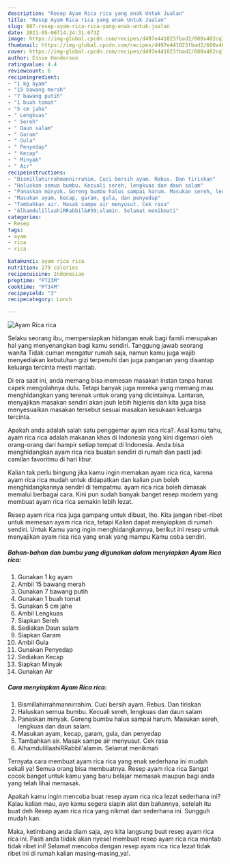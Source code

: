 ```yaml
---
description: "Resep Ayam Rica rica yang enak Untuk Jualan"
title: "Resep Ayam Rica rica yang enak Untuk Jualan"
slug: 887-resep-ayam-rica-rica-yang-enak-untuk-jualan
date: 2021-05-06T14:24:31.673Z
image: https://img-global.cpcdn.com/recipes/d497e441023fbad2/680x482cq70/ayam-rica-rica-foto-resep-utama.jpg
thumbnail: https://img-global.cpcdn.com/recipes/d497e441023fbad2/680x482cq70/ayam-rica-rica-foto-resep-utama.jpg
cover: https://img-global.cpcdn.com/recipes/d497e441023fbad2/680x482cq70/ayam-rica-rica-foto-resep-utama.jpg
author: Essie Henderson
ratingvalue: 4.4
reviewcount: 6
recipeingredient:
- "1 kg ayam"
- "15 bawang merah"
- "7 bawang putih"
- "1 buah tomat"
- "5 cm jahe"
- " Lengkuas"
- " Sereh"
- " Daun salam"
- " Garam"
- " Gula"
- " Penyedap"
- " Kecap"
- " Minyak"
- " Air"
recipeinstructions:
- "Bismillahirrahmannirrahim. Cuci bersih ayam. Rebus. Dan tiriskan"
- "Haluskan semua bumbu. Kecuali sereh, lengkuas dan daun salam"
- "Panaskan minyak. Goreng bumbu halus sampai harum. Masukan sereh, lengkuas dan daun salam."
- "Masukan ayam, kecap, garam, gula, dan penyedap"
- "Tambahkan air. Masak sampe air menyusut. Cek rasa"
- "AlhamdulillaahiRRabbil&#39;alamin. Selamat menikmati"
categories:
- Resep
tags:
- ayam
- rica
- rica

katakunci: ayam rica rica 
nutrition: 279 calories
recipecuisine: Indonesian
preptime: "PT23M"
cooktime: "PT34M"
recipeyield: "3"
recipecategory: Lunch

---
```



![Ayam Rica rica](https://img-global.cpcdn.com/recipes/d497e441023fbad2/680x482cq70/ayam-rica-rica-foto-resep-utama.jpg)

Selaku seorang ibu, mempersiapkan hidangan enak bagi famili merupakan hal yang menyenangkan bagi kamu sendiri. Tanggung jawab seorang  wanita Tidak cuman mengatur rumah saja, namun kamu juga wajib menyediakan kebutuhan gizi terpenuhi dan juga panganan yang disantap keluarga tercinta mesti mantab.

Di era  saat ini, anda memang bisa memesan masakan instan tanpa harus capek mengolahnya dulu. Tetapi banyak juga mereka yang memang mau menghidangkan yang terenak untuk orang yang dicintainya. Lantaran, menyajikan masakan sendiri akan jauh lebih higienis dan kita juga bisa menyesuaikan masakan tersebut sesuai masakan kesukaan keluarga tercinta. 



Apakah anda adalah salah satu penggemar ayam rica rica?. Asal kamu tahu, ayam rica rica adalah makanan khas di Indonesia yang kini digemari oleh orang-orang dari hampir setiap tempat di Indonesia. Anda bisa menghidangkan ayam rica rica buatan sendiri di rumah dan pasti jadi camilan favoritmu di hari libur.

Kalian tak perlu bingung jika kamu ingin memakan ayam rica rica, karena ayam rica rica mudah untuk didapatkan dan kalian pun boleh menghidangkannya sendiri di tempatmu. ayam rica rica boleh dimasak memalui berbagai cara. Kini pun sudah banyak banget resep modern yang membuat ayam rica rica semakin lebih lezat.

Resep ayam rica rica juga gampang untuk dibuat, lho. Kita jangan ribet-ribet untuk memesan ayam rica rica, tetapi Kalian dapat menyiapkan di rumah sendiri. Untuk Kamu yang ingin menghidangkannya, berikut ini resep untuk menyajikan ayam rica rica yang enak yang mampu Kamu coba sendiri.

<!--inarticleads1-->

##### Bahan-bahan dan bumbu yang digunakan dalam menyiapkan Ayam Rica rica:

1. Gunakan 1 kg ayam
1. Ambil 15 bawang merah
1. Gunakan 7 bawang putih
1. Gunakan 1 buah tomat
1. Gunakan 5 cm jahe
1. Ambil  Lengkuas
1. Siapkan  Sereh
1. Sediakan  Daun salam
1. Siapkan  Garam
1. Ambil  Gula
1. Gunakan  Penyedap
1. Sediakan  Kecap
1. Siapkan  Minyak
1. Gunakan  Air




<!--inarticleads2-->

##### Cara menyiapkan Ayam Rica rica:

1. Bismillahirrahmannirrahim. Cuci bersih ayam. Rebus. Dan tiriskan
1. Haluskan semua bumbu. Kecuali sereh, lengkuas dan daun salam
1. Panaskan minyak. Goreng bumbu halus sampai harum. Masukan sereh, lengkuas dan daun salam.
1. Masukan ayam, kecap, garam, gula, dan penyedap
1. Tambahkan air. Masak sampe air menyusut. Cek rasa
1. AlhamdulillaahiRRabbil&#39;alamin. Selamat menikmati




Ternyata cara membuat ayam rica rica yang enak sederhana ini mudah sekali ya! Semua orang bisa membuatnya. Resep ayam rica rica Sangat cocok banget untuk kamu yang baru belajar memasak maupun bagi anda yang telah lihai memasak.

Apakah kamu ingin mencoba buat resep ayam rica rica lezat sederhana ini? Kalau kalian mau, ayo kamu segera siapin alat dan bahannya, setelah itu buat deh Resep ayam rica rica yang nikmat dan sederhana ini. Sungguh mudah kan. 

Maka, ketimbang anda diam saja, ayo kita langsung buat resep ayam rica rica ini. Pasti anda tiidak akan nyesel membuat resep ayam rica rica mantab tidak ribet ini! Selamat mencoba dengan resep ayam rica rica lezat tidak ribet ini di rumah kalian masing-masing,ya!.

